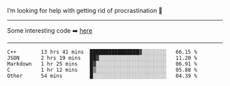 I’m looking for help with getting rid of procrastination 🤔

-----

Some interesting code :arrow_right: [here](https://github.com/zhen8838/playground)

-----

<!--START_SECTION:waka-->
```text
C++        13 hrs 41 mins  ████████████████▓░░░░░░░░   66.15 % 
JSON       2 hrs 19 mins   ██▓░░░░░░░░░░░░░░░░░░░░░░   11.20 % 
Markdown   1 hr 25 mins    █▓░░░░░░░░░░░░░░░░░░░░░░░   06.91 % 
C          1 hr 12 mins    █▒░░░░░░░░░░░░░░░░░░░░░░░   05.88 % 
Other      54 mins         █░░░░░░░░░░░░░░░░░░░░░░░░   04.39 % 
```
<!--END_SECTION:waka-->

<!--
**zhen8838/zhen8838** is a ✨ _special_ ✨ repository because its `README.md` (this file) appears on your GitHub profile.

Here are some ideas to get you started:

- 🔭 I’m currently working on ...
- 🌱 I’m currently learning ...
- 👯 I’m looking to collaborate on ...
 ...
- 💬 Ask me about ...
- 📫 How to reach me: ...
- 😄 Pronouns: ...
- ⚡ Fun fact: ...
-->
